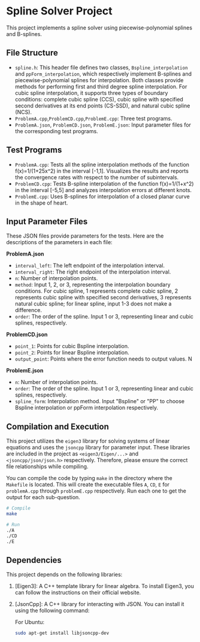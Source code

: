 # Spline Solver Project

This project implements a spline solver using piecewise-polynomial splines and B-splines. 

## File Structure

- `spline.h`: This header file defines two classes, `Bspline_interpolation` and `ppForm_interpolation`, which respectively implement B-splines and piecewise-polynomial splines for interpolation. Both classes provide methods for performing first and third degree spline interpolation. For cubic spline interpolation, it supports three types of boundary conditions: complete cubic spline (CCS), cubic spline with specified second derivatives at its end points (CS-SSD), and natural cubic spline (NCS).
- `ProblemA.cpp`,`ProblemCD.cpp`,`ProblemE.cpp`: Three test programs.
- `ProblemA.json`, `ProblemCD.json`, `ProblemE.json`: Input parameter files for the corresponding test programs.

## Test Programs

- `ProblemA.cpp`: Tests all the spline interpolation methods of the function f(x)=1/(1+25x^2) in the interval [-1,1]. Visualizes the results and reports the convergence rates with respect to the number of subintervals.
- `ProblemCD.cpp`: Tests B-spline interpolation of the function f(x)=1/(1+x^2) in the interval [-5,5] and analyzes interpolation errors at different knots.
- `ProblemE.cpp`: Uses B-splines for interpolation of a closed planar curve in the shape of heart.

## Input Parameter Files

These JSON files provide parameters for the tests. Here are the descriptions of the parameters in each file:

**ProblemA.json**

- `interval_left`: The left endpoint of the interpolation interval. 
- `interval_right`: The right endpoint of the interpolation interval.
- `n`: Number of interpolation points.
- `method`: Input 1, 2, or 3, representing the interpolation boundary conditions. For cubic spline, 1 represents complete cubic spline, 2 represents cubic spline with specified second derivatives, 3 represents natural cubic spline; for linear spline, input 1-3 does not make a difference.
- `order`: The order of the spline. Input 1 or 3, representing linear and cubic splines, respectively.

**ProblemCD.json**

- `point_1`: Points for cubic Bspline interpolation. 
- `point_2`: Points for linear Bspline interpolation. 
- `output_point`: Points where the error function needs to output values. N

**ProblemE.json**

- `n`: Number of interpolation points. 
- `order`: The order of the spline. Input 1 or 3, representing linear and cubic splines, respectively.
- `spline_form`: Interpolation method. Input "Bspline" or "PP" to choose Bspline interpolation or ppForm interpolation respectively.

## Compilation and Execution

This project utilizes the `eigen3` library for solving systems of linear equations and uses the `jsoncpp` library for parameter input. These libraries are included in the project as `<eigen3/Eigen/...>` and `<jsoncpp/json/json.h>` respectively. Therefore, please ensure the correct file relationships while compiling.

You can compile the code by typing `make` in the directory where the `Makefile` is located. This will create the executable files `A`, `CD`, `E` for `problemA.cpp` through `problemE.cpp` respectively. Run each one to get the output for each sub-question.

```bash
# Compile
make

# Run
./A
./CD
./E
```

## Dependencies

This project depends on the following libraries:

1. [Eigen3]: A C++ template library for linear algebra. To install Eigen3, you can follow the instructions on their official website.

2. [JsonCpp]: A C++ library for interacting with JSON. You can install it using the following command:

    For Ubuntu:

    ```bash
    sudo apt-get install libjsoncpp-dev
    ```
